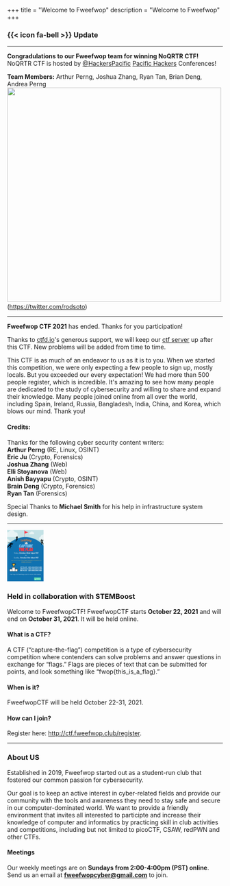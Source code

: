 +++
title = "Welcome to Fweefwop"
description = "Welcome to Fweefwop"
+++   
### {{< icon fa-bell >}} Update
--------------------------------
**Congradulations to our Fweefwop team for winning NoQRTR CTF!**     
NoQRTR CTF is hosted by [@HackersPacific](https://twitter.com/HackersPacific) [Pacific Hackers](https://www.phack.org/) Conferences!       

**Team Members:** Arthur Perng, Joshua Zhang, Ryan Tan, Brian Deng, Andrea Perng      
<img src="https://www.fweefwop.club/assets/NoQRTR.png" style="height:500px; width:500px;" />(https://twitter.com/rodsoto)

--------------------------------
**Fweefwop CTF 2021** has ended. Thanks for you participation!

Thanks to [ctfd.io](https://ctfd.io/)'s generous support, we will keep our [ctf server](https://ctf.fweefwop.club) up after this CTF. New problems will be added from time to time.    

This CTF is as much of an endeavor to us as it is to you. When we started this competition, we were only expecting a few people to sign up, mostly locals. But you exceeded our every expectation! We had more than 500 people register, which is incredible. It's amazing to see how many people are dedicated to the study of cybersecurity and willing to share and expand their knowledge. Many people joined online from all over the world, including Spain, Ireland, Russia, Bangladesh, India, China, and Korea, which blows our mind. Thank you!   

#### Credits: 
Thanks for the following cyber security content writers:     
**Arthur Perng** (RE, Linux, OSINT)     
**Eric Ju** (Crypto, Forensics)      
**Joshua Zhang** (Web)     
**Elli Stoyanova** (Web)    
**Anish Bayyapu** (Crypto, OSINT)     
**Brain Deng** (Crypto, Forensics)    
**Ryan Tan** (Forensics)         

Special Thanks to **Michael Smith** for his help in infrastructure system design.     
                                      
---------------------------
<img src="assets/FweefwopCTF-1.png" style="height:120px; width:85px;" />                   

### Held in collaboration with STEMBoost ###
Welcome to FweefwopCTF! FweefwopCTF starts **October 22, 2021** and will end on **October 31, 2021**. It will be held online. 

#### What is a CTF? ####
A CTF (“capture-the-flag”) competition is a type of cybersecurity competition where contenders can solve problems and answer questions in exchange for “flags.” Flags are pieces of text that can be submitted for points, and look something like “fwop{this_is_a_flag}.”
#### When is it? ####
FweefwopCTF will be held October 22-31, 2021.
#### How can I join? ####
Register here: http://ctf.fweefwop.club/register.         

-----------------------------              
### About US  

Established in 2019, Fweefwop started out as a student-run club that fostered our common passion for cybersecurity.       
                   
Our goal is to keep an active interest in cyber-related fields and provide our community with the tools and awareness they need to stay safe and secure in our computer-dominated world. We want to provide a friendly environment that invites all interested to participte and increase their knowledge of computer and informatics by practicing skill in club activities and competitions, including but not limited to picoCTF, CSAW, redPWN and other CTFs.

#### Meetings ####
                             
Our weekly meetings are on **Sundays from 2:00-4:00pm (PST) online**.                                     
Send us an email at **fweefwopcyber@gmail.com** to join. 
